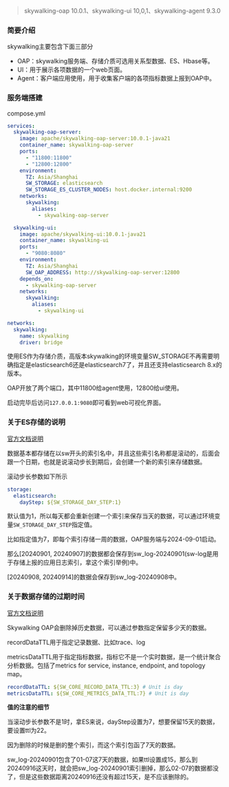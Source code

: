 > skywalking-oap 10.0.1、skywalking-ui 10,0,1、skywalking-agent 9.3.0

### 简要介绍

skywalking主要包含下面三部分

* OAP：skywalking服务端、存储介质可选用关系型数据、ES、Hbase等。
* UI：用于展示各项数据的一个web页面。
* Agent：客户端应用使用，用于收集客户端的各项指标数据上报到OAP中。

### 服务端搭建

compose.yml

```yaml
services:
  skywalking-oap-server:
    image: apache/skywalking-oap-server:10.0.1-java21
    container_name: skywalking-oap-server
    ports:
      - "11800:11800"
      - "12800:12800"
    environment:
      TZ: Asia/Shanghai
      SW_STORAGE: elasticsearch
      SW_STORAGE_ES_CLUSTER_NODES: host.docker.internal:9200
    networks:
      skywalking:
        aliases:
          - skywalking-oap-server

  skywalking-ui:
    image: apache/skywalking-ui:10.0.1-java21
    container_name: skywalking-ui
    ports:
      - "9080:8080"
    environment:
      TZ: Asia/Shanghai
      SW_OAP_ADDRESS: http://skywalking-oap-server:12800
    depends_on:
      - skywalking-oap-server
    networks:
      skywalking:
        aliases:
          - skywalking-ui

networks:
  skywalking:
    name: skywalking
    driver: bridge
```

使用ES作为存储介质，高版本skywalking的环境变量SW_STORAGE不再需要明确指定是elasticsearch6还是elasticsearch7了，并且还支持elasticsearch 8.x的版本。

OAP开放了两个端口，其中11800给agent使用，12800给ui使用。

启动完毕后访问`127.0.0.1:9080`即可看到web可视化界面。

### 关于ES存储的说明

[官方文档说明](https://skywalking.apache.org/docs/main/v10.0.1/en/setup/backend/storages/elasticsearch/)

数据基本都存储在以sw开头的索引名中，并且这些索引名称都是滚动的，后面会跟一个日期，也就是说滚动步长到期后，会创建一个新的索引来存储数据。

滚动步长参数如下所示

```yaml
storage:
  elasticsearch:
	dayStep: ${SW_STORAGE_DAY_STEP:1}
```

默认值为1，所以每天都会重新创建一个索引来保存当天的数据，可以通过环境变量`SW_STORAGE_DAY_STEP`指定值。

比如指定值为7，即每个索引存储一周的数据，OAP服务端与2024-09-01启动。

那么[20240901, 20240907]的数据都会保存到sw_log-20240901(sw-log是用于存储上报的应用日志索引，拿这个索引举例)中。

[20240908, 20240914]的数据会保存到sw_log-20240908中。

### 关于数据存储的过期时间

[官方文档说明](https://skywalking.apache.org/docs/main/v10.0.1/en/setup/backend/ttl/)

Skywalking OAP会删除掉历史数据，可以通过参数指定保留多少天的数据。 

recordDataTTL用于指定记录数据、比如trace、log

metricsDataTTL用于指定指标数据，指标它不是一个实时数据，是一个统计聚合分析数据。包括了metrics for service, instance, endpoint, and topology map。

```yaml
recordDataTTL: ${SW_CORE_RECORD_DATA_TTL:3} # Unit is day
metricsDataTTL: ${SW_CORE_METRICS_DATA_TTL:7} # Unit is day
```

**值的注意的细节**

当滚动步长参数不是1时，拿ES来说，dayStep设置为7，想要保留15天的数据，要设置ttl为22。

因为删除的时候是删的整个索引，而这个索引包函了7天的数据。

sw_log-20240901包含了01-07这7天的数据，如果ttl设置成15，那么到20240916这天时，就会把sw_log-20240901索引删掉，那么02-07的数据都没了，但是这些数据距离20240916还没有超过15天，是不应该删除的。